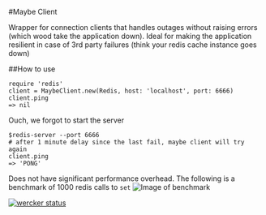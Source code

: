 #Maybe Client

Wrapper for connection clients that handles outages without raising errors (which wood take the application down). Ideal for making the application resilient in case of 3rd party failures (think your redis cache instance goes down)

##How to use

```
require 'redis'
client = MaybeClient.new(Redis, host: 'localhost', port: 6666)
client.ping
=> nil
```

Ouch, we forgot to start the server

```
$redis-server --port 6666
# after 1 minute delay since the last fail, maybe client will try again
client.ping
=> 'PONG'
```

Does not have significant performance overhead. The following is a benchmark of 1000 redis calls to `set`
![Image of benchmark](https://raw.githubusercontent.com/renra/ruby-maybe_client/master/maybe_client_benchmark_1000.png)

[![wercker status](https://app.wercker.com/status/6fae9d612ce512dbdfff1146042d65fc/m "wercker status")](https://app.wercker.com/project/bykey/6fae9d612ce512dbdfff1146042d65fc)
